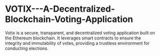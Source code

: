 # VOTIX---A-Decentralized-Blockchain-Voting-Application
Votix is a secure, transparent, and decentralized voting application built on the Ethereum blockchain. It leverages smart contracts to ensure the integrity and immutability of votes, providing a trustless environment for conducting elections. 
